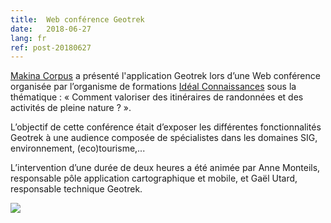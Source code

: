 ```yaml
---
title:  Web conférence Geotrek 
date:   2018-06-27
lang: fr
ref: post-20180627
---
```



[Makina Corpus](https://makina-corpus.com/) a présenté l'application Geotrek lors d’une Web conférence organisée par l’organisme de formations [Idéal Connaissances](https://www.idealconnaissances.com/) sous la thématique : « Comment valoriser des itinéraires de randonnées et des activités de pleine nature ? ».

L’objectif de cette conférence était d’exposer les différentes fonctionnalités Geotrek à une audience composée de spécialistes dans les domaines SIG, environnement, (eco)tourisme,...

L’intervention d’une durée de deux heures a été animée par Anne Monteils, responsable pôle application cartographique et mobile, et Gaël Utard, responsable technique Geotrek.


<img style="max-width: 100%;" src="{{ site.baseurl }}/assets/img/geotrek.png">
